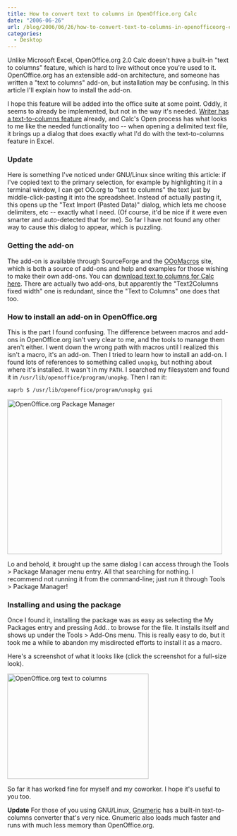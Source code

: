 ```yaml
---
title: How to convert text to columns in OpenOffice.org Calc
date: "2006-06-26"
url: /blog/2006/06/26/how-to-convert-text-to-columns-in-openofficeorg-calc/
categories:
  - Desktop
---
```

Unlike Microsoft Excel, OpenOffice.org 2.0 Calc doesn't have a built-in "text to columns" feature, which is hard to live without once you're used to it. OpenOffice.org has an extensible add-on architecture, and someone has written a "text to columns" add-on, but installation may be confusing. In this article I'll explain how to install the add-on.

I hope this feature will be added into the office suite at some point. Oddly, it seems to already be implemented, but not in the way it's needed. [Writer has a text-to-columns feature](http://openoffice.blogs.com/openoffice/2006/06/converting_text.html) already, and Calc's Open process has what looks to me like the needed functionality too -- when opening a delimited text file, it brings up a dialog that does exactly what I'd do with the text-to-columns feature in Excel.

### Update

Here is something I've noticed under GNU/Linux since writing this article: if I've copied text to the primary selection, for example by highlighting it in a terminal window, I can get OO.org to "text to columns" the text just by middle-click-pasting it into the spreadsheet. Instead of actually pasting it, this opens up the "Text Import (Pasted Data)" dialog, which lets me choose delimiters, etc -- exactly what I need. (Of course, it'd be nice if it were even smarter and auto-detected that for me). So far I have not found any other way to cause this dialog to appear, which is puzzling.

### Getting the add-on

The add-on is available through SourceForge and the [OOoMacros](http://www.ooomacros.org/) site, which is both a source of add-ons and help and examples for those wishing to make their own add-ons. You can [download text to columns for Calc here](http://sourceforge.net/project/showfiles.php?group_id=87718&#038;package_id=104183). There are actually two add-ons, but apparently the "Text2Columns fixed width" one is redundant, since the "Text to Columns" one does that too.

### How to install an add-on in OpenOffice.org

This is the part I found confusing. The difference between macros and add-ons in OpenOffice.org isn't very clear to me, and the tools to manage them aren't either. I went down the wrong path with macros until I realized this isn't a macro, it's an add-on. Then I tried to learn how to install an add-on. I found lots of references to something called `unopkg`, but nothing about where it's installed. It wasn't in my `PATH`. I searched my filesystem and found it in `/usr/lib/openoffice/program/unopkg`. Then I ran it:

```
xaprb $ /usr/lib/openoffice/program/unopkg gui
```

<img src="/media/2006/06/open-office-org-package-manager.png" width="487" height="351" alt="OpenOffice.org Package Manager" />

Lo and behold, it brought up the same dialog I can access through the Tools > Package Manager menu entry. All that searching for nothing. I recommend not running it from the command-line; just run it through Tools > Package Manager!

### Installing and using the package

Once I found it, installing the package was as easy as selecting the My Packages entry and pressing Add.. to browse for the file. It installs itself and shows up under the Tools > Add-Ons menu. This is really easy to do, but it took me a while to abandon my misdirected efforts to install it as a macro.

Here's a screenshot of what it looks like (click the screenshot for a full-size look).

<a href="/media/2006/06/open-office-org-text-to-columns.png"><img src="/media/2006/06/open-office-org-text-to-columns-preview.png" width="320" height="239" alt="OpenOffice.org text to columns" /></a>

So far it has worked fine for myself and my coworker. I hope it's useful to you too.

**Update** For those of you using GNU/Linux, [Gnumeric](http://www.gnome.org/projects/gnumeric/) has a built-in text-to-columns converter that's very nice. Gnumeric also loads much faster and runs with much less memory than OpenOffice.org.


